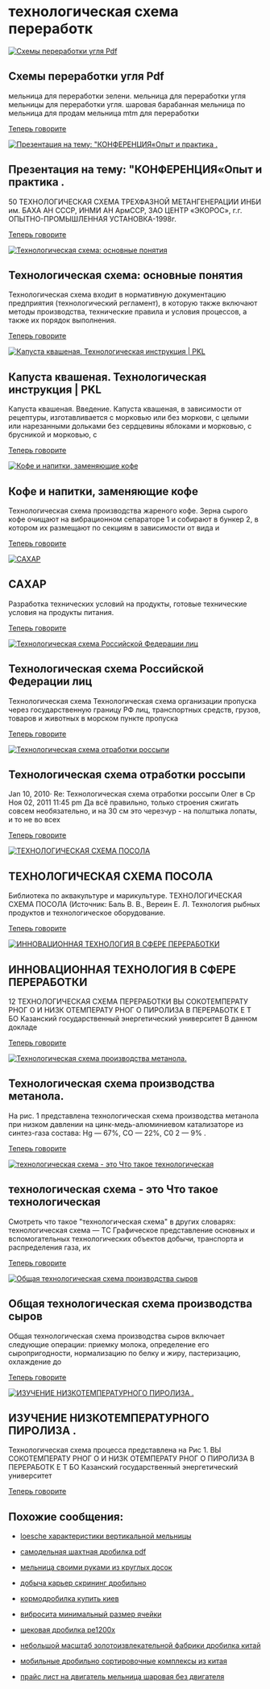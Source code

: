 # технологическая схема переработк
<a href="https://ru.ecuriezuff.be/products/" target="_blank">![Схемы переработки угля Pdf](https://github.com/millmachine/images/raw/main/29.jpg)</a>
## Схемы переработки угля Pdf
мельница для переработки зелени. мельница для переработки угля мельницы для переработки угля. шаровая барабанная мельница по мельница для продам мельница mtm для переработки
<a href="https://ru.ecuriezuff.be/products/" target="_blank">Теперь говорите</a>
<a href="https://ru.ecuriezuff.be/products/" target="_blank">![Презентация на тему: "КОНФЕРЕНЦИЯ«Опыт и практика .](https://github.com/millmachine/images/raw/main/67.jpg)</a>
## Презентация на тему: "КОНФЕРЕНЦИЯ«Опыт и практика .
50 ТЕХНОЛОГИЧЕСКАЯ СХЕМА ТРЕХФАЗНОЙ МЕТАНГЕНЕРАЦИИ ИНБИ им. БАХА АН СССР, ИНМИ АН АрмССР, ЗАО ЦЕНТР «ЭКОРОС», г.г. ОПЫТНО-ПРОМЫШЛЕННАЯ УСТАНОВКА-1998г.
<a href="https://ru.ecuriezuff.be/products/" target="_blank">Теперь говорите</a>
<a href="https://ru.ecuriezuff.be/products/" target="_blank">![Технологическая схема: основные понятия](https://github.com/millmachine/images/raw/main/366.jpg)</a>
## Технологическая схема: основные понятия
Технологическая схема входит в нормативную документацию предприятия (технологический регламент), в которую также включают методы производства, технические правила и условия процессов, а также их порядок выполнения.
<a href="https://ru.ecuriezuff.be/products/" target="_blank">Теперь говорите</a>
<a href="https://ru.ecuriezuff.be/products/" target="_blank">![Капуста квашеная. Технологическая инструкция | PKL](https://github.com/millmachine/images/raw/main/578.jpg)</a>
## Капуста квашеная. Технологическая инструкция | PKL
Капуста квашеная. Введение. Капуста квашеная, в зависимости от рецептуры, изготавливается с морковью или без моркови, с целыми или нарезанными дольками без сердцевины яблоками и морковью, с брусникой и морковью, с 
<a href="https://ru.ecuriezuff.be/products/" target="_blank">Теперь говорите</a>
<a href="https://ru.ecuriezuff.be/products/" target="_blank">![Кофе и напитки, заменяющие кофе](https://github.com/millmachine/images/raw/main/504.jpg)</a>
## Кофе и напитки, заменяющие кофе
Технологическая схема производства жаре­ного кофе. Зерна сырого кофе очищают на вибрационном сепараторе 1 и собирают в бункер 2, в котором их размещают по секциям в зависимости от вида и 
<a href="https://ru.ecuriezuff.be/products/" target="_blank">Теперь говорите</a>
<a href="https://ru.ecuriezuff.be/products/" target="_blank">![САХАР](https://github.com/millmachine/images/raw/main/524.jpg)</a>
## САХАР
Разработка технических условий на продукты, готовые технические условия на продукты питания.
<a href="https://ru.ecuriezuff.be/products/" target="_blank">Теперь говорите</a>
<a href="https://ru.ecuriezuff.be/products/" target="_blank">![Технологическая схема Российской Федерации лиц ](https://github.com/millmachine/images/raw/main/707.jpg)</a>
## Технологическая схема Российской Федерации лиц 
Технологическая схема Технологическая схема организации пропуска через государственную границу РФ лиц, транспортных средств, грузов, товаров и животных в морском пункте пропуска
<a href="https://ru.ecuriezuff.be/products/" target="_blank">Теперь говорите</a>
<a href="https://ru.ecuriezuff.be/products/" target="_blank">![Технологическая схема отработки россыпи](https://github.com/millmachine/images/raw/main/631.jpg)</a>
## Технологическая схема отработки россыпи
Jan 10, 2010· Re: Технологическая схема отработки россыпи Олег в Ср Ноя 02, 2011 11:45 pm Да всё правильно, только строения сжигать совсем необязательно, и на 30 см это черезчур - на полштыка лопаты, и то не во всех 
<a href="https://ru.ecuriezuff.be/products/" target="_blank">Теперь говорите</a>
<a href="https://ru.ecuriezuff.be/products/" target="_blank">![ТЕХНОЛОГИЧЕСКАЯ СХЕМА ПОСОЛА](https://github.com/millmachine/images/raw/main/294.jpg)</a>
## ТЕХНОЛОГИЧЕСКАЯ СХЕМА ПОСОЛА
Библиотека по аквакультуре и марикультуре. ТЕХНОЛОГИЧЕСКАЯ СХЕМА ПОСОЛА (Источник: Баль В. В., Вереин Е. Л. Технология рыбных продуктов и технологическое оборудование.
<a href="https://ru.ecuriezuff.be/products/" target="_blank">Теперь говорите</a>
<a href="https://ru.ecuriezuff.be/products/" target="_blank">![ИННОВАЦИОННАЯ ТЕХНОЛОГИЯ В СФЕРЕ ПЕРЕРАБОТКИ ](https://github.com/millmachine/images/raw/main/462.jpg)</a>
## ИННОВАЦИОННАЯ ТЕХНОЛОГИЯ В СФЕРЕ ПЕРЕРАБОТКИ 
12 ТЕХНОЛОГИЧЕСКАЯ СХЕМА ПЕРЕРАБОТКИ  ВЫ СОКОТЕМПЕРАТУ РНОГ О И НИЗК ОТЕМПЕРАТУ РНОГ О ПИРОЛИЗА В ПЕРЕРАБОТК Е Т БО Казанский государственный энергетический университет В данном докладе 
<a href="https://ru.ecuriezuff.be/products/" target="_blank">Теперь говорите</a>
<a href="https://ru.ecuriezuff.be/products/" target="_blank">![Технологическая схема производства метанола.](https://github.com/millmachine/images/raw/main/474.jpg)</a>
## Технологическая схема производства метанола.
На рис. 1 пред­ставлена технологическая схема производства метанола при низком давлении на цинк-медь-алюминиевом катализаторе из синтез-газа состава: Hg — 67%, СО — 22%, С0 2 — 9% .
<a href="https://ru.ecuriezuff.be/products/" target="_blank">Теперь говорите</a>
<a href="https://ru.ecuriezuff.be/products/" target="_blank">![технологическая схема - это Что такое технологическая ](https://github.com/millmachine/images/raw/main/510.jpg)</a>
## технологическая схема - это Что такое технологическая 
Смотреть что такое "технологическая схема" в других словарях: технологическая схема — ТС Графическое представление основных и вспомогательных технологических объектов добычи, транспорта и распределения газа, их 
<a href="https://ru.ecuriezuff.be/products/" target="_blank">Теперь говорите</a>
<a href="https://ru.ecuriezuff.be/products/" target="_blank">![Общая технологическая схема производства сыров](https://github.com/millmachine/images/raw/main/7.jpg)</a>
## Общая технологическая схема производства сыров
Общая технологическая схема производства сыров включает следующие операции: приемку молока, определение его сыропригодности, нормализацию по белку и жиру, пастеризацию, охлаждение до 
<a href="https://ru.ecuriezuff.be/products/" target="_blank">Теперь говорите</a>
<a href="https://ru.ecuriezuff.be/products/" target="_blank">![ИЗУЧЕНИЕ НИЗКОТЕМПЕРАТУРНОГО ПИРОЛИЗА .](https://github.com/millmachine/images/raw/main/404.jpg)</a>
## ИЗУЧЕНИЕ НИЗКОТЕМПЕРАТУРНОГО ПИРОЛИЗА .
Технологическая схема процесса представлена на Рис 1.  ВЫ СОКОТЕМПЕРАТУ РНОГ О И НИЗК ОТЕМПЕРАТУ РНОГ О ПИРОЛИЗА В ПЕРЕРАБОТК Е Т БО Казанский государственный энергетический университет 
<a href="https://ru.ecuriezuff.be/products/" target="_blank">Теперь говорите</a>
## Похожие сообщения:
* [loesche характеристики вертикальной мельницы](loesche%20%D1%85%D0%B0%D1%80%D0%B0%D0%BA%D1%82%D0%B5%D1%80%D0%B8%D1%81%D1%82%D0%B8%D0%BA%D0%B8%20%D0%B2%D0%B5%D1%80%D1%82%D0%B8%D0%BA%D0%B0%D0%BB%D1%8C%D0%BD%D0%BE%D0%B9%20%D0%BC%D0%B5%D0%BB%D1%8C%D0%BD%D0%B8%D1%86%D1%8B.md)
* [самодельная шахтная дробилка pdf](%D1%81%D0%B0%D0%BC%D0%BE%D0%B4%D0%B5%D0%BB%D1%8C%D0%BD%D0%B0%D1%8F%20%D1%88%D0%B0%D1%85%D1%82%D0%BD%D0%B0%D1%8F%20%D0%B4%D1%80%D0%BE%D0%B1%D0%B8%D0%BB%D0%BA%D0%B0%20pdf.md)
* [мельница своими руками из круглых досок](%D0%BC%D0%B5%D0%BB%D1%8C%D0%BD%D0%B8%D1%86%D0%B0%20%D1%81%D0%B2%D0%BE%D0%B8%D0%BC%D0%B8%20%D1%80%D1%83%D0%BA%D0%B0%D0%BC%D0%B8%20%D0%B8%D0%B7%20%D0%BA%D1%80%D1%83%D0%B3%D0%BB%D1%8B%D1%85%20%D0%B4%D0%BE%D1%81%D0%BE%D0%BA.md)
* [добыча карьер скрининг дробильно](%D0%B4%D0%BE%D0%B1%D1%8B%D1%87%D0%B0%20%D0%BA%D0%B0%D1%80%D1%8C%D0%B5%D1%80%20%D1%81%D0%BA%D1%80%D0%B8%D0%BD%D0%B8%D0%BD%D0%B3%20%D0%B4%D1%80%D0%BE%D0%B1%D0%B8%D0%BB%D1%8C%D0%BD%D0%BE.md)
* [кормодробилка купить киев](%D0%BA%D0%BE%D1%80%D0%BC%D0%BE%D0%B4%D1%80%D0%BE%D0%B1%D0%B8%D0%BB%D0%BA%D0%B0%20%D0%BA%D1%83%D0%BF%D0%B8%D1%82%D1%8C%20%D0%BA%D0%B8%D0%B5%D0%B2.md)
* [вибросита минимальный размер ячейки](%D0%B2%D0%B8%D0%B1%D1%80%D0%BE%D1%81%D0%B8%D1%82%D0%B0%20%D0%BC%D0%B8%D0%BD%D0%B8%D0%BC%D0%B0%D0%BB%D1%8C%D0%BD%D1%8B%D0%B9%20%D1%80%D0%B0%D0%B7%D0%BC%D0%B5%D1%80%20%D1%8F%D1%87%D0%B5%D0%B9%D0%BA%D0%B8.md)
* [щековая дробилка pe1200x](%D1%89%D0%B5%D0%BA%D0%BE%D0%B2%D0%B0%D1%8F%20%D0%B4%D1%80%D0%BE%D0%B1%D0%B8%D0%BB%D0%BA%D0%B0%20pe1200x.md)
* [небольшой масштаб золотоизвлекательной фабрики дробилка китай](%D0%BD%D0%B5%D0%B1%D0%BE%D0%BB%D1%8C%D1%88%D0%BE%D0%B9%20%D0%BC%D0%B0%D1%81%D1%88%D1%82%D0%B0%D0%B1%20%D0%B7%D0%BE%D0%BB%D0%BE%D1%82%D0%BE%D0%B8%D0%B7%D0%B2%D0%BB%D0%B5%D0%BA%D0%B0%D1%82%D0%B5%D0%BB%D1%8C%D0%BD%D0%BE%D0%B9%20%D1%84%D0%B0%D0%B1%D1%80%D0%B8%D0%BA%D0%B8%20%D0%B4%D1%80%D0%BE%D0%B1%D0%B8%D0%BB%D0%BA%D0%B0%20%D0%BA%D0%B8%D1%82%D0%B0%D0%B9.md)
* [мобильные дробильно сортировочные комплексы из китая](%D0%BC%D0%BE%D0%B1%D0%B8%D0%BB%D1%8C%D0%BD%D1%8B%D0%B5%20%D0%B4%D1%80%D0%BE%D0%B1%D0%B8%D0%BB%D1%8C%D0%BD%D0%BE%20%D1%81%D0%BE%D1%80%D1%82%D0%B8%D1%80%D0%BE%D0%B2%D0%BE%D1%87%D0%BD%D1%8B%D0%B5%20%D0%BA%D0%BE%D0%BC%D0%BF%D0%BB%D0%B5%D0%BA%D1%81%D1%8B%20%D0%B8%D0%B7%20%D0%BA%D0%B8%D1%82%D0%B0%D1%8F.md)
* [прайс лист на двигатель мельница шаровая без двигателя](%D0%BF%D1%80%D0%B0%D0%B9%D1%81%20%D0%BB%D0%B8%D1%81%D1%82%20%D0%BD%D0%B0%20%D0%B4%D0%B2%D0%B8%D0%B3%D0%B0%D1%82%D0%B5%D0%BB%D1%8C%20%D0%BC%D0%B5%D0%BB%D1%8C%D0%BD%D0%B8%D1%86%D0%B0%20%D1%88%D0%B0%D1%80%D0%BE%D0%B2%D0%B0%D1%8F%20%D0%B1%D0%B5%D0%B7%20%D0%B4%D0%B2%D0%B8%D0%B3%D0%B0%D1%82%D0%B5%D0%BB%D1%8F.md)
